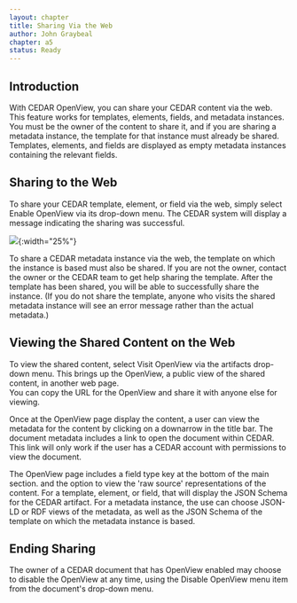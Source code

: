 ```yaml
---
layout: chapter
title: Sharing Via the Web
author: John Graybeal
chapter: a5
status: Ready
---
```


## **Introduction**

With CEDAR OpenView, you can share your CEDAR content via the web. 
This feature works for templates, elements, fields, and metadata instances. 
You must be the owner of the content to share it, and if you are sharing a metadata instance, 
the template for that instance must already be shared.
Templates, elements, and fields are displayed as empty metadata instances containing the relevant fields.

## **Sharing to the Web**

To share your CEDAR template, element, or field via the web, simply select Enable OpenView via its drop-down menu. 
The CEDAR system will display a message indicating the sharing was successful. 

![](https://github.com/metadatacenter/cedar-manual/raw/master/docs/assets/imgs/enable-openview-menu-20190908.png){:width="25%"}

To share a CEDAR metadata instance via the web, the template on which the instance is based must also be shared. 
If you are not the owner, contact the owner or the CEDAR team to get help sharing the template. 
After the template has been shared, you will be able to successfully share the instance. 
(If you do not share the template, anyone who visits the shared metadata instance will see an error message rather than the actual metadata.)

## **Viewing the Shared Content on the Web**

To view the shared content, select Visit OpenView via the artifacts drop-down menu. 
This brings up the OpenView, a public view of the shared content, in another web page.  
You can copy the URL for the OpenView and share it with anyone else for viewing.

Once at the OpenView page display the content, a user can view the metadata for the content by clicking on a downarrow in the title bar. 
The document metadata includes a link to open the document within CEDAR. 
This link will only work if the user has a CEDAR account with permissions to view the document.

The OpenView page includes a field type key at the bottom of the main section. and the option to view the 'raw source' 
representations of the content. For a template, element, or field, that will display the JSON Schema for the CEDAR artifact.
For a metadata instance, the use can choose JSON-LD or RDF views of the metadata, 
as well as the JSON Schema of the template on which the metadata instance is based.

## **Ending Sharing**

The owner of a CEDAR document that has OpenView enabled may choose to disable the OpenView at any time, 
using the Disable OpenView menu item from the document's drop-down menu.
